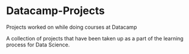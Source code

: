 # Datacamp-Projects
Projects worked on while doing courses at Datacamp

A collection of projects that have been taken up as a part of the learning process for Data Science.

